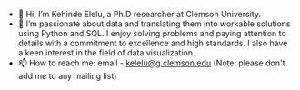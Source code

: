 - 👋 Hi, I’m Kehinde Elelu, a Ph.D researcher at Clemson University. 
- 👀 I’m passionate about data and translating them into workable solutions using Python and SQL. I enjoy solving problems and paying attention to details with a commitment to excellence and high standards. I also have a keen interest in the field of data visualization. 
- 📫 How to reach me: email - kelelu@g.clemson.edu (Note: please don't add me to any mailing list)

<!---
kehinde-elelu/kehinde-elelu is a ✨ special ✨ repository because its `README.md` (this file) appears on your GitHub profile.
You can click the Preview link to take a look at your changes.
--->
